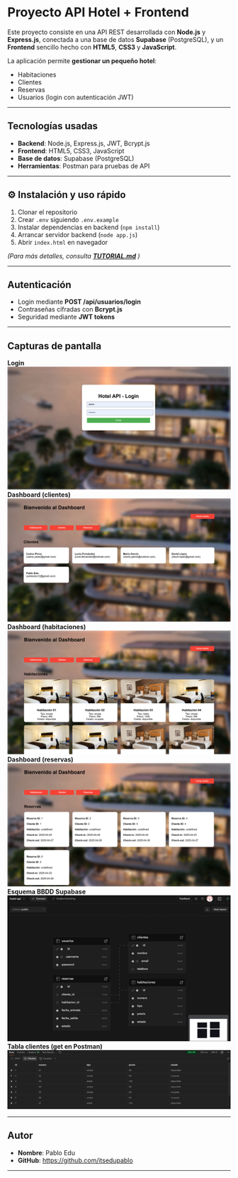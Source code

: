 #  Proyecto API Hotel + Frontend
Este proyecto consiste en una API REST desarrollada con **Node.js** y **Express.js**, conectada a una base de datos **Supabase** (PostgreSQL), y un **Frontend** sencillo hecho con **HTML5**, **CSS3** y **JavaScript**.

La aplicación permite **gestionar un pequeño hotel**:  
- Habitaciones  
- Clientes  
- Reservas  
- Usuarios (login con autenticación JWT)

--------------

## Tecnologías usadas

- **Backend**: Node.js, Express.js,  JWT, Bcrypt.js
- **Frontend**: HTML5, CSS3, JavaScript
- **Base de datos**: Supabase (PostgreSQL)
- **Herramientas**: Postman para pruebas de API

----------------

## ⚙️ Instalación y uso rápido

1. Clonar el repositorio
2. Crear `.env` siguiendo `.env.example`
3. Instalar dependencias en backend (`npm install`)
4. Arrancar servidor backend (`node app.js`)
5. Abrir `index.html` en navegador

*(Para más detalles, consulta **[TUTORIAL.md](TUTORIAL.md)** )*

--------------------------------------------------------

##  Autenticación

- Login mediante **POST /api/usuarios/login**
- Contraseñas cifradas con **Bcrypt.js**
- Seguridad mediante **JWT tokens**

------------------------------------------------------------------

## Capturas de pantalla
**Login**
![Login.png](capturas%20de%20pantalla%20proyecto/Login.png)
**Dashboard (clientes)**
![Dashboard (clientes).png](capturas%20de%20pantalla%20proyecto/Dashboard%20%28clientes%29.png)
**Dashboard (habitaciones)**
![Dashboard (habitaciones).png](capturas%20de%20pantalla%20proyecto/Dashboard%20%28habitaciones%29.png)
**Dashboard (reservas)**
![Dashboard (reservas).png](capturas%20de%20pantalla%20proyecto/Dashboard%20%28reservas%29.png)
**Esquema BBDD Supabase**
![Esquema BBDD Supabase.png](capturas%20de%20pantalla%20proyecto/Esquema%20BBDD%20Supabase.png)
**Tabla clientes (get en Postman)**
![Tabla clientes (get en Postman).png](capturas%20de%20pantalla%20proyecto/Tabla%20clientes%20%28get%20en%20Postman%29.png)

-------------------

##  Autor

- **Nombre**: Pablo Edu
- **GitHub**: https://github.com/itsedupablo

---




